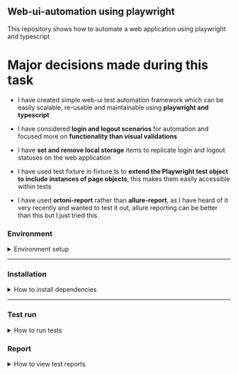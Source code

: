 ## **Web-ui-automation using playwright**

This repository shows how to automate a web application using playwright and typescript

# Major decisions made during this task

* I have created simple web-ui test automation framework which can be easily scalable, re-usable and maintainable using **playwright and typescript**

* I have considered **login and logout scenarios** for automation and focused more on **functionality than visual validations**

* I have **set and remove local storage** items to replicate login and logout statuses on the web application

* I have used test fixture in fixture.ts to **extend the Playwright test object to include instances of page objects**, this makes them easily accessible within tests

* I have used **ortoni-report** rather than **allure-report**, as I have heard of it very recently and wanted to test it out, allure reporting can be better than this but I just tried this.





### Environment

<details>
  <summary>Environment setup</summary>

### Below softwares should be installed
* [Git][1]
* [Node.js][2]

To check all these items installed properly, run one by one in your terminal:
```shell

node -v; 

git --version;

Note: node version must be greater than 18 is required(v22.4.1 is latest node version I have used) as I have used latest playwright
```

You should see versions for all these items, without any errors.
</details>

***

### Installation
<details>
  <summary>How to install dependencies</summary>

1. Navigate to the folder in which you want framework to be stored, and run below command in your terminal:

```shell
git clone https://github.com/srinivasbudh/web-test-automation.git
```
2. Navigate into the downloaded "web-test-automation" repository folder
```shell
cd web-test-automation/
```
3. Install all required dependencies:
```shell
npm ci
```
</details>

***

### Test run
<details>
  <summary>How to run tests</summary>

#### Playwright run
To run all the playwright tests you can use the command:
```shell
npm run test
```
To run only smoke tests you can use the command:
```shell
npm run test:smoke
```
</details>

### Report
<details>
  <summary>How to view test reports</summary>

I have used 3 types of reporting

1) **Playwright Reporting**: This report gives all the details of tests and traces. This report is generated and stored inside playwright-report folder in the root folder.
2) **Ortoni-Report**: This is more beautified form of reporting with aggregated numbers and pictorial charts.
This report is generated and stored in the root folder with name *_ortoni-report.html_*
3) **Github Reporting** : This is for adding the summary of test results with numbers in github workflow. This is only displayed in the summary tab of github actions workflow

</details>





[1]: https://git-scm.com/downloads
[2]: https://nodejs.org/en/
